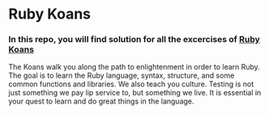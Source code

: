 # Ruby Koans 

### In this repo, you will find solution for all the excercises of [Ruby Koans](https://github.com/Darshill9991/learnyounode)

The Koans walk you along the path to enlightenment in order to learn Ruby. The goal is to learn the Ruby language, syntax, structure, and some common functions and libraries. We also teach you culture. Testing is not just something we pay lip service to, but something we live. It is essential in your quest to learn and do great things in the language.
